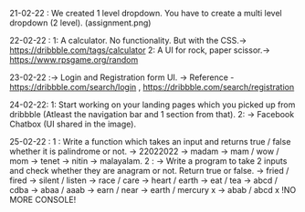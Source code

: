 21-02-22 : We created 1 level dropdown. You have to create a multi level dropdown (2 level). (assignment.png)



22-02-22 :  1: A calculator. No functionality. But with the CSS.-> https://dribbble.com/tags/calculator
            2: A UI for rock, paper scissor.-> https://www.rpsgame.org/random
            
            
            
 23-02-22 :-> Login and Registration form UI.
           -> Reference - https://dribbble.com/search/login , https://dribbble.com/search/registration
           
           
           
 24-02-22: 1: Start working on your landing pages which you picked up from dribbble (Atleast the navigation bar and 1 section from that).
           2: -> Facebook Chatbox (UI shared in the image).        
           
           
           
           
           
 25-02-22 :  1 : Write a function which takes an input and returns true / false whether it is palindrome or not.
             -> 22022022 -> madam -> mam / wow / mom -> tenet -> nitin -> malayalam.
              2 : -> Write a program to take 2 inputs and check whether they are anagram or not.    Return true or false. -> fried / fired -> silent / listen -> race / care -> heart / earth -> eat / tea -> abcd / cdba -> abaa / aaab -> earn / near -> earth / mercury x -> abab / abcd x
                !NO MORE CONSOLE!
